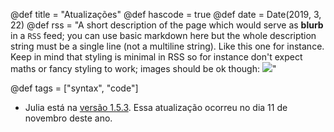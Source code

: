 @def title = "Atualizações"
@def hascode = true
@def date = Date(2019, 3, 22)
@def rss = "A short description of the page which would serve as **blurb** in a `RSS` feed; you can use basic markdown here but the whole description string must be a single line (not a multiline string). Like this one for instance. Keep in mind that styling is minimal in RSS so for instance don't expect maths or fancy styling to work; images should be ok though: ![](https://upload.wikimedia.org/wikipedia/en/3/32/Rick_and_Morty_opening_credits.jpeg)"

@def tags = ["syntax", "code"]


* Julia está na [versão 1.5.3](https://julialang.org/). Essa atualização ocorreu no dia 11 de novembro deste ano.
